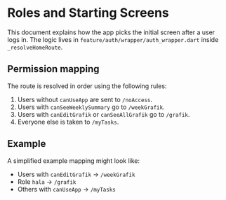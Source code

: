 # Roles and Starting Screens

This document explains how the app picks the initial screen after a user logs in.
The logic lives in `feature/auth/wrapper/auth_wrapper.dart` inside `_resolveHomeRoute`.

## Permission mapping

The route is resolved in order using the following rules:

1. Users without `canUseApp` are sent to `/noAccess`.
2. Users with `canSeeWeeklySummary` go to `/weekGrafik`.
3. Users with `canEditGrafik` or `canSeeAllGrafik` go to `/grafik`.
4. Everyone else is taken to `/myTasks`.

## Example

A simplified example mapping might look like:

- Users with `canEditGrafik` → `/weekGrafik`
- Role `hala` → `/grafik`
- Others with `canUseApp` → `/myTasks`
